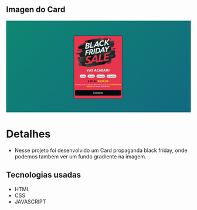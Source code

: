 ## Imagen do Card
<img src="img/site.png"> 


# Detalhes 
- Nesse projeto foi desenvolvido um Card propaganda black friday, onde podemos também ver um fundo gradiente na imagem.

## Tecnologias usadas
- HTML
- CSS
- JAVASCRIPT
